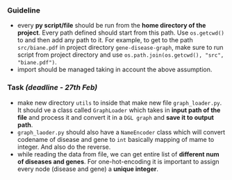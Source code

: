 ### Guideline 
- every **py script/file** should be run from the **home directory of the project**. Every path defined should start from this path. Use `os.getcwd()` to and then add any path to it. For example, to get to the path `src/biane.pdf` in project directory `gene-disease-graph`, make sure to run script from project directory and use `os.path.join(os.getcwd(), "src", "biane.pdf")`.
- import should be managed taking in account the above assumption.

### Task *(deadline - 27th Feb)*
- make new directory `utils` to inside that make new file `graph_loader.py`. It should ve a class called `GraphLoader` which takes in **input path of the file** and process it and convert it in a `DGL graph` and **save it to output path**.
- `graph_laoder.py` should also have a `NameEncoder` class which will convert codename of disease and gene to `int` basically mapping of mame to integer. And also do the reverse.
- while reading the data from file, we can get entire list of **different num of diseases and genes**. For one-hot-encoding it is important to assign every node (disease and gene) a **unique integer**.
